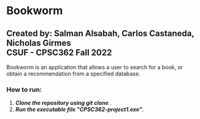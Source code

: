 # Bookworm
Created by: Salman Alsabah, Carlos Castaneda, Nicholas Girmes  
CSUF - CPSC362 Fall 2022
---
Bookworm is an application that allows a user to search for a book, or obtain a recommendation from a specified database.
### How to run:
1. ***Clone the repository using git clone <http link>***.
2. ***Run the executable file "CPSC362-project1.exe"***.


